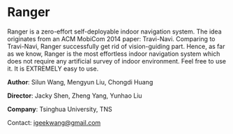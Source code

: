 Ranger
==============
Ranger is a zero-effort self-deployable indoor navigation system. The idea originates from an ACM MobiCom 2014 paper: Travi-Navi.
Comparing to Travi-Navi, Ranger successfully get rid of vision-guiding part. Hence, as far as we know, Ranger is the most
effortless indoor navigation system which does not require any artificial survey of indoor environment. Feel free to use it.
It is EXTREMELY easy to use.

**Author**: Silun Wang, Mengyun Liu, Chongdi Huang

**Director**: Jacky Shen, Zheng Yang, Yunhao Liu

**Company**: Tsinghua University, TNS

Contact: <igeekwang@gmail.com>
